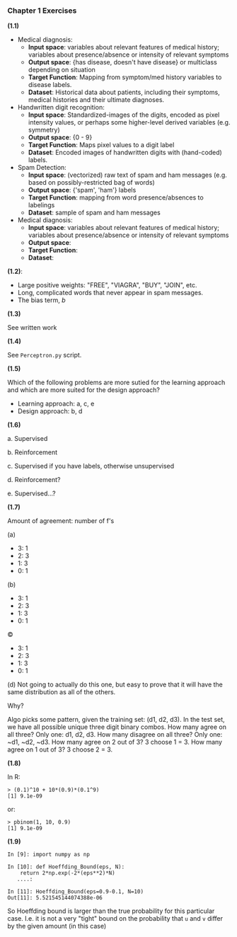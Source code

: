 ### Chapter 1 Exercises

**(1.1)**

* Medical diagnosis: 
	* **Input space**: variables about relevant features of medical history; variables about presence/absence or intensity of relevant symptoms
	* **Output space**: {has disease, doesn't have disease} or multiclass depending on situation
	* **Target Function**: Mapping from symptom/med history variables to disease labels. 
	* **Dataset**: Historical data about patients, including their symptoms, medical histories and their ultimate diagnoses. 
* Handwritten digit recognition: 
	* **Input space**: Standardized-images of the digits, encoded as pixel intensity values, or perhaps some higher-level derived variables (e.g. symmetry)
	* **Output space**: {0 - 9}
	* **Target Function**: Maps pixel values to a digit label
	* **Dataset**: Encoded images of handwritten digits with (hand-coded) labels. 
* Spam Detection: 
	* **Input space**: (vectorized) raw text of spam and ham messages (e.g. based on possibly-restricted bag of words)
	* **Output space**: {'spam', 'ham'} labels
	* **Target Function**: mapping from word presence/absences to labelings
	* **Dataset**: sample of spam and ham messages
* Medical diagnosis: 
	* **Input space**: variables about relevant features of medical history; variables about presence/absence or intensity of relevant symptoms
	* **Output space**:
	* **Target Function**:
	* **Dataset**:

**(1.2)**: 

* Large positive weights: "FREE", "VIAGRA", "BUY", "JOIN", etc. 
* Long, complicated words that never appear in spam messages. 
* The bias term, *b*

**(1.3)**

See written work

**(1.4)**

See `Perceptron.py` script. 

**(1.5)**

Which of the following problems are more sutied for the learning approach and which are more suited for the design approach?

* Learning approach: a, c, e
* Design approach: b, d

**(1.6)**

a. Supervised

b. Reinforcement

c. Supervised if you have labels, otherwise unsupervised

d. Reinforcement?

  e. Supervised…?

**(1.7)**

Amount of agreement: number of f's  

(a) 

* 3: 1
* 2: 3
* 1: 3
* 0: 1

(b)

* 3: 1
* 2: 3
* 1: 3
* 0: 1

©

* 3: 1
* 2: 3
* 1: 3
* 0: 1

(d) Not going to actually do this one, but easy to prove that it will have the same distribution as all of the others. 

Why? 

Algo picks some pattern, given the training set: (d1, d2, d3). In the test set, we have all possible unique three digit binary combos. How many agree on all three? Only one: d1, d2, d3. How many disagree on all three? Only one: ~d1, ~d2, ~d3. How many agree on 2 out of 3? 3 choose 1 = 3. How many agree on 1 out of 3? 3 choose 2 = 3. 

**(1.8)**

In R:

```
> (0.1)^10 + 10*(0.9)*(0.1^9)
[1] 9.1e-09
```

or: 

```
> pbinom(1, 10, 0.9) 
[1] 9.1e-09
```

**(1.9)**

```
In [9]: import numpy as np

In [10]: def Hoeffding_Bound(eps, N):
    return 2*np.exp(-2*(eps**2)*N)
   ....: 

In [11]: Hoeffding_Bound(eps=0.9-0.1, N=10)
Out[11]: 5.521545144074388e-06
```

So Hoeffding bound is larger than the true probability for this particular case. I.e. it is not a very "tight" bound on the probability that `u` and `v` differ by the given amount (in this case)






